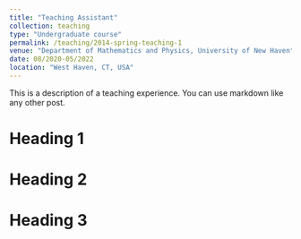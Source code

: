 ```yaml
---
title: "Teaching Assistant"
collection: teaching
type: "Undergraduate course"
permalink: /teaching/2014-spring-teaching-1
venue: "Department of Mathematics and Physics, University of New Haven"
date: 08/2020-05/2022
location: "West Haven, CT, USA"
---
```


This is a description of a teaching experience. You can use markdown like any other post.

Heading 1
======

Heading 2
======

Heading 3
======
